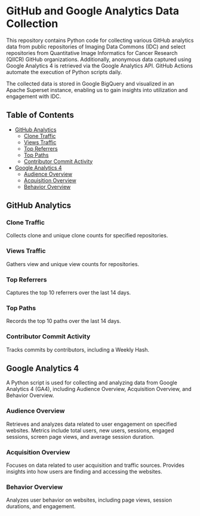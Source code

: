 # GitHub and Google Analytics Data Collection

This repository contains Python code for collecting various GitHub analytics data from public repositories of Imaging Data Commons (IDC) and select repositories from Quantitative Image Informatics for Cancer Research (QIICR) GitHub organizations. Additionally, anonymous data captured using Google Analytics 4 is retrieved via the Google Analytics API. GitHub Actions automate the execution of Python scripts daily.

The collected data is stored in Google BigQuery and visualized in an Apache Superset instance, enabling us to gain insights into utilization and engagement with IDC.

## Table of Contents
- [GitHub Analytics](#github-analytics)
  - [Clone Traffic](#clone-traffic)
  - [Views Traffic](#views-traffic)
  - [Top Referrers](#top-referrers)
  - [Top Paths](#top-paths)
  - [Contributor Commit Activity](#contributor-commit-activity)
- [Google Analytics 4](#google-analytics-4)
  - [Audience Overview](#audience-overview)
  - [Acquisition Overview](#acquisition-overview)
  - [Behavior Overview](#behavior-overview)

## GitHub Analytics

### Clone Traffic
Collects clone and unique clone counts for specified repositories.

### Views Traffic
Gathers view and unique view counts for repositories.

### Top Referrers
Captures the top 10 referrers over the last 14 days.

### Top Paths
Records the top 10 paths over the last 14 days.

### Contributor Commit Activity
Tracks commits by contributors, including a Weekly Hash.

## Google Analytics 4

A Python script is used for collecting and analyzing data from Google Analytics 4 (GA4), including Audience Overview, Acquisition Overview, and Behavior Overview.

### Audience Overview
Retrieves and analyzes data related to user engagement on specified websites. Metrics include total users, new users, sessions, engaged sessions, screen page views, and average session duration.

### Acquisition Overview
Focuses on data related to user acquisition and traffic sources. Provides insights into how users are finding and accessing the websites.

### Behavior Overview
Analyzes user behavior on websites, including page views, session durations, and engagement.


